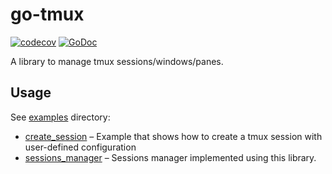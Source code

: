 # go-tmux

[![codecov](https://codecov.io/gh/jubnzv/go-tmux/branch/master/graph/badge.svg)](https://codecov.io/gh/jubnzv/go-tmux)
[![GoDoc](https://godoc.org/github.com/jubnzv/go-tmux?status.svg)](https://godoc.org/github.com/jubnzv/go-tmux)

A library to manage tmux sessions/windows/panes.

## Usage

See [examples](./examples) directory:
* [create_session](./examples/create-session/create-session.go) – Example that shows how to create a tmux session with user-defined configuration
* [sessions_manager](./examples/sessions-manager/main.go) – Sessions manager implemented using this library.
